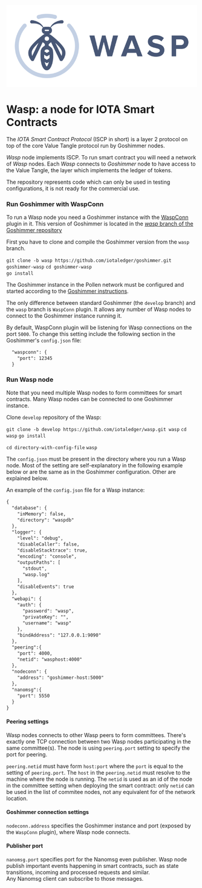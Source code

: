 ![Wasp logo](WASP_logo_dark.png)
# Wasp: a node for IOTA Smart Contracts


The _IOTA Smart Contract Protocol_ (ISCP in short) is a layer 2 protocol on top of the core Value Tangle
protocol run by Goshimmer nodes. 

_Wasp_ node implements ISCP. To run smart contract you will need a network of _Wasp_ nodes.
Each _Wasp_ connects to _Goshimmer_ node to have access to the Value Tangle, 
the layer which implements the ledger of tokens.   

The repository represents code which can only be used in testing configurations, it is not ready for the commercial use.

### Run Goshimmer with WaspConn

To run a Wasp node you need a Goshimmer instance with the [WaspConn](https://github.com/iotaledger/goshimmer/tree/wasp/dapps/waspconn) plugin in it. 
This version of Goshimmer is located in the
 [_wasp_ branch of the Goshimmer repository](https://github.com/iotaledger/goshimmer/tree/wasp) 

First you have to clone and compile the Goshimmer version from the `wasp` branch. 

`git clone -b wasp https://github.com/iotaledger/goshimmer.git goshimmer-wasp`
`cd goshimmer-wasp`    
`go install`    

The Goshimmer instance in the Pollen network must be configured and started according to the 
[Goshimmer instructions](https://github.com/iotaledger/goshimmer/wiki/Setup-up-a-GoShimmer-node-(Joining-the-pollen-testnet)).  

The only difference between standard Goshimmer (the `develop` branch) and the `wasp` branch is `WaspConn` plugin.
It allows any number of Wasp nodes to connect to the Goshimmer instance running it.

By default, WaspConn plugin will be listening for Wasp connections on the port `5000`. 
To change this setting include the following section in the Goshimmer's `config.json` file:

```
  "waspconn": {
    "port": 12345
  }
```
   
### Run Wasp node

Note that you need multiple Wasp nodes to form committees for smart contracts. 
Many Wasp nodes can be connected to one Goshimmer instance.
    
Clone `develop` repository of the Wasp:
    
`git clone -b develop https://github.com/iotaledger/wasp.git wasp`
`cd wasp`
`go install`

`cd directory-with-config-file`
`wasp`

The `config.json` must be present in the directory where you run a Wasp node. 
Most of the setting are self-explanatory in the following example below or are the same as in the Goshimmer configuration.
Other are explained below.

An example of the `config.json` file for a Wasp instance:
```
{
  "database": {
    "inMemory": false,
    "directory": "waspdb"
  },
  "logger": {
    "level": "debug",
    "disableCaller": false,
    "disableStacktrace": true,
    "encoding": "console",
    "outputPaths": [
      "stdout",
      "wasp.log"
    ],
    "disableEvents": true
  },
  "webapi": {
    "auth": {
      "password": "wasp",
      "privateKey": "",
      "username": "wasp"
    },
    "bindAddress": "127.0.0.1:9090"
  },
  "peering":{
    "port": 4000,
    "netid": "wasphost:4000"
  },
  "nodeconn": {
    "address": "goshimmer-host:5000"
  },
  "nanomsg":{
    "port": 5550
  }
}
``` 

#### Peering settings
Wasp nodes connects to other Wasp peers to form committees. There's exactly one TCP connection between two Wasp nodes 
participating in the same committee(s). The node is using `peering.port` setting to specify the port for peering.

`peering.netid` must have form `host:port` where the `port` is equal to the setting of `peering.port`.
The `host` in the `peering.netid` must resolve to the machine where the node is running. 
The `netid` is used as an id of the node in the committee setting when deploying the smart contract: only `netid` 
can be used in the list of commitee nodes, not any equivalent for of the network location.

#### Goshimmer connection settings

`nodeconn.address` specifies the Goshimmer instance and port (exposed by the `WaspConn` plugin), where Wasp node connects. 

#### Publisher port

`nanomsg.port` specifies port for the Nanomsg even publisher. Wasp node publish important events happening 
in smart contracts, such as state transitions, incoming and processed requests and similar.  
Any Nanomsg client can subscribe to those messages.  